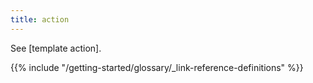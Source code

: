 ```yaml
---
title: action
---
```


See [template action].

{{% include "/getting-started/glossary/_link-reference-definitions" %}}
